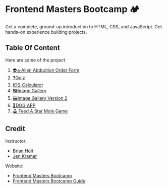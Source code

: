# Frontend Masters Bootcamp 🏕️ 
Get a complete, ground-up introduction to HTML, CSS, and JavaScript. Get hands-on experience building projects.

## Table Of Content
Here are some of the project

1. [👽🛸Alien Abduction Order Form](https://github.com/Mitzelldone/FrontendMasters-Bootcamp/tree/main/Alien%20Abduction%20Order%20Form)
2. [❓Quiz](https://github.com/Mitzelldone/FrontendMasters-Bootcamp/tree/main/Quiz)
3. [IOS_Calculator](https://github.com/Mitzelldone/FrontendMasters-Bootcamp/tree/main/IOS%20Calculator)
4. [🖼️Image Gallery](https://github.com/Mitzelldone/FrontendMasters-Bootcamp/tree/main/Image%20Gallery)
5. [🖼️Image Gallery Version 2](https://github.com/Mitzelldone/FrontendMasters-Bootcamp/tree/main/Image%20Gallery%20v2)
6. [🐶DOG APP](https://github.com/Mitzelldone/FrontendMasters-Bootcamp/tree/main/Dog%20App)
7. [🕹️ Feed A Star Mole Game](https://github.com/Mitzelldone/FrontendMasters-Bootcamp/tree/main/Feed%20A%20Star%20Mole)

## Credit
Instructor:
- [Brian Holt](https://github.com/btholt)
- [Jen Kramer](https://github.com/jen4web)

Website:
- [Frontend Masters Bootcamp](https://frontendmasters.com/bootcamp/)
- [Frontend Masters Bootcamp Guide](https://frontendmasters.github.io/bootcamp/)
